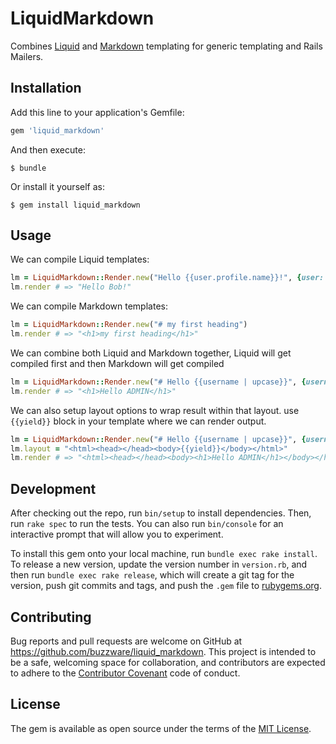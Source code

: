 # LiquidMarkdown

Combines [Liquid](https://github.com/Shopify/liquid) and [Markdown](https://daringfireball.net/projects/markdown/) templating
for generic templating and Rails Mailers.

## Installation

Add this line to your application's Gemfile:

```ruby
gem 'liquid_markdown'
```

And then execute:

    $ bundle

Or install it yourself as:

    $ gem install liquid_markdown

## Usage

We can compile Liquid templates:

```ruby
lm = LiquidMarkdown::Render.new("Hello {{user.profile.name}}!", {user: {profile: {name: 'Bob'}}})
lm.render # => "Hello Bob!"
```

We can compile Markdown templates:

```ruby
lm = LiquidMarkdown::Render.new("# my first heading") 
lm.render # => "<h1>my first heading</h1>"
```

We can combine both Liquid and Markdown together, Liquid will get compiled first and then Markdown will get compiled

```ruby
lm = LiquidMarkdown::Render.new("# Hello {{username | upcase}}", {username: 'Admin'})
lm.render # => "<h1>Hello ADMIN</h1>"
```

We can also setup layout options to wrap result within that layout. use `{{yield}}` block in your template where we can render output.

```ruby
lm = LiquidMarkdown::Render.new("# Hello {{username | upcase}}", {username: 'Admin'})
lm.layout = "<html><head></head><body>{{yield}}</body></html>"
lm.render # => "<html><head></head><body><h1>Hello ADMIN</h1></body></html>"
```

## Development

After checking out the repo, run `bin/setup` to install dependencies. Then, run `rake spec` to run the tests. You can also run `bin/console` for an interactive prompt that will allow you to experiment.

To install this gem onto your local machine, run `bundle exec rake install`. To release a new version, update the version number in `version.rb`, and then run `bundle exec rake release`, which will create a git tag for the version, push git commits and tags, and push the `.gem` file to [rubygems.org](https://rubygems.org).

## Contributing

Bug reports and pull requests are welcome on GitHub at https://github.com/buzzware/liquid_markdown. This project is intended to be a safe, welcoming space for collaboration, and contributors are expected to adhere to the [Contributor Covenant](http://contributor-covenant.org) code of conduct.


## License

The gem is available as open source under the terms of the [MIT License](http://opensource.org/licenses/MIT).


